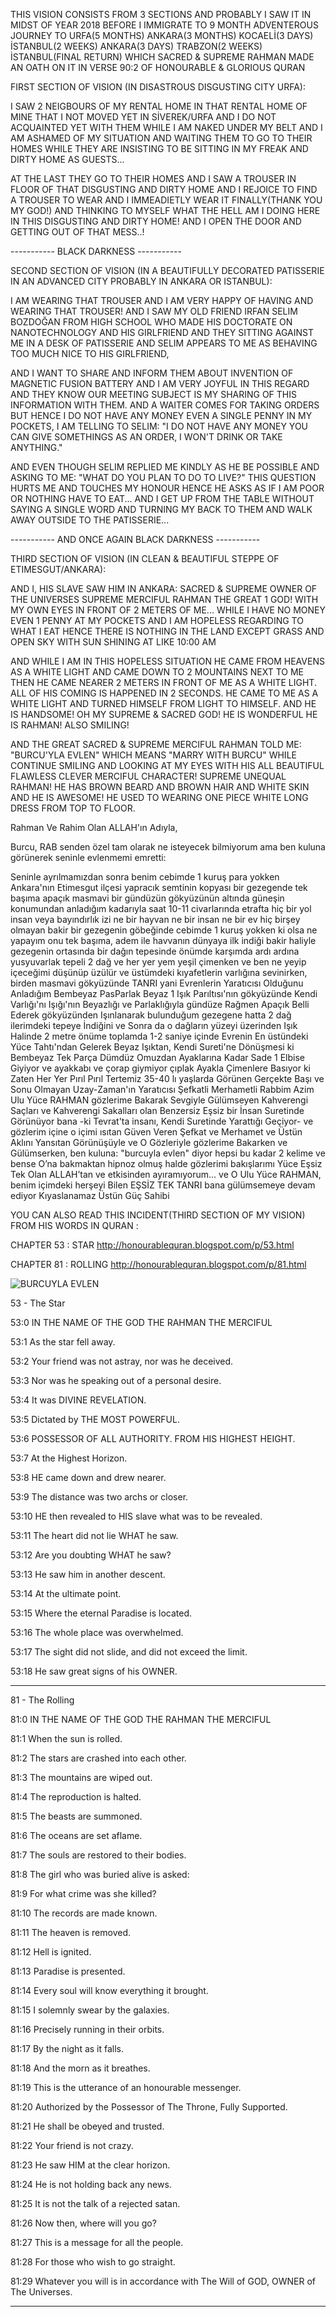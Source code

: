 THIS VISION CONSISTS FROM 3 SECTIONS AND PROBABLY I SAW IT IN MIDST OF YEAR 2018 BEFORE I IMMIGRATE TO 9 MONTH ADVENTEROUS JOURNEY TO URFA(5 MONTHS) ANKARA(3 MONTHS) KOCAELİ(3 DAYS) İSTANBUL(2 WEEKS) ANKARA(3 DAYS) TRABZON(2 WEEKS) İSTANBUL(FINAL RETURN) WHICH SACRED & SUPREME RAHMAN MADE AN OATH ON IT IN VERSE 90:2 OF HONOURABLE & GLORIOUS QURAN

FIRST SECTION OF VISION (IN DISASTROUS DISGUSTING CITY URFA):

I SAW 2 NEIGBOURS OF MY RENTAL HOME IN THAT RENTAL HOME OF MINE THAT I NOT MOVED YET IN SİVEREK/URFA AND I DO NOT ACQUAINTED YET WITH THEM WHILE I AM NAKED UNDER MY BELT AND I AM ASHAMED OF MY SITUATION AND WAITING THEM TO GO TO THEIR HOMES WHILE THEY ARE INSISTING TO BE SITTING IN MY FREAK AND DIRTY HOME AS GUESTS...

AT THE LAST THEY GO TO THEIR HOMES AND I SAW A TROUSER IN FLOOR OF THAT DISGUSTING AND DIRTY HOME AND I REJOICE TO FIND A TROUSER TO WEAR AND I IMMEADIETLY WEAR IT FINALLY(THANK YOU MY GOD!) AND THINKING TO MYSELF WHAT THE HELL AM I DOING HERE IN THIS DISGUSTING AND DIRTY HOME! AND I OPEN THE DOOR AND GETTING OUT OF THAT MESS..!

----------- BLACK DARKNESS -----------

SECOND SECTION OF VISION (IN A BEAUTIFULLY DECORATED PATISSERIE IN AN ADVANCED CITY PROBABLY IN ANKARA OR ISTANBUL):

I AM WEARING THAT TROUSER AND I AM VERY HAPPY OF HAVING AND WEARING THAT TROUSER! AND I SAW MY OLD FRIEND IRFAN SELIM BOZDOĞAN FROM HIGH SCHOOL WHO MADE HIS DOCTORATE ON NANOTECHNOLOGY AND HIS GIRLFRIEND AND THEY SITTING AGAINST ME IN A DESK OF PATISSERIE AND SELIM APPEARS TO ME AS BEHAVING TOO MUCH NICE TO HIS GIRLFRIEND,

AND I WANT TO SHARE AND INFORM THEM ABOUT INVENTION OF MAGNETIC FUSION BATTERY AND I AM VERY JOYFUL IN THIS REGARD AND THEY KNOW OUR MEETING SUBJECT IS MY SHARING OF THIS INFORMATION WITH THEM. AND A WAITER COMES FOR TAKING ORDERS BUT HENCE I DO NOT HAVE ANY MONEY EVEN A SINGLE PENNY IN MY POCKETS, I AM TELLING TO SELIM: "I DO NOT HAVE ANY MONEY YOU CAN GIVE SOMETHINGS AS AN ORDER, I WON'T DRINK OR TAKE ANYTHING."

AND EVEN THOUGH SELIM REPLIED ME KINDLY AS HE BE POSSIBLE AND ASKING TO ME: "WHAT DO YOU PLAN TO DO TO LIVE?" THIS QUESTION HURTS ME AND TOUCHES MY HONOUR HENCE HE ASKS AS IF I AM POOR OR NOTHING HAVE TO EAT... AND I GET UP FROM THE TABLE WITHOUT SAYING A SINGLE WORD AND TURNING MY BACK TO THEM AND WALK AWAY OUTSIDE TO THE PATISSERIE...

----------- AND ONCE AGAIN BLACK DARKNESS -----------

THIRD SECTION OF VISION (IN CLEAN & BEAUTIFUL STEPPE OF ETIMESGUT/ANKARA):

AND I, HIS SLAVE SAW HIM IN ANKARA: SACRED & SUPREME OWNER OF THE UNIVERSES SUPREME MERCIFUL RAHMAN THE GREAT 1 GOD! WITH MY OWN EYES IN FRONT OF 2 METERS OF ME... WHILE I HAVE NO MONEY EVEN 1 PENNY AT MY POCKETS AND I AM HOPELESS REGARDING TO WHAT I EAT HENCE THERE IS NOTHING IN THE LAND EXCEPT GRASS AND OPEN SKY WITH SUN SHINING AT LIKE 10:00 AM

AND WHILE I AM IN THIS HOPELESS SITUATION HE CAME FROM HEAVENS AS A WHITE LIGHT AND CAME DOWN TO 2 MOUNTAINS NEXT TO ME THEN HE CAME NEARER 2 METERS IN FRONT OF ME AS A WHITE LIGHT. ALL OF HIS COMING IS HAPPENED IN 2 SECONDS. HE CAME TO ME AS A WHITE LIGHT AND TURNED HIMSELF FROM LIGHT TO HIMSELF. AND HE IS HANDSOME! OH MY SUPREME & SACRED GOD! HE IS WONDERFUL HE IS RAHMAN! ALSO SMILING!

AND THE GREAT SACRED & SUPREME MERCIFUL RAHMAN TOLD ME: "BURCU'YLA EVLEN" WHICH MEANS "MARRY WITH BURCU" WHILE CONTINUE SMILING AND LOOKING AT MY EYES WITH HIS ALL BEAUTIFUL FLAWLESS CLEVER MERCIFUL CHARACTER! SUPREME UNEQUAL RAHMAN! HE HAS BROWN BEARD AND BROWN HAIR AND WHITE SKIN AND HE IS AWESOME! HE USED TO WEARING ONE PIECE WHITE LONG DRESS FROM TOP TO FLOOR.

Rahman Ve Rahim Olan ALLAH'ın Adıyla,

Burcu, RAB senden özel tam olarak ne isteyecek bilmiyorum ama ben kuluna görünerek seninle evlenmemi emretti:

Seninle ayrılmamızdan sonra benim cebimde 1 kuruş para yokken Ankara'nın Etimesgut ilçesi yapracık semtinin kopyası bir gezegende tek başıma apaçık masmavi bir gündüzün gökyüzünün altında güneşin konumundan anladığım kadarıyla saat 10-11 civarlarında etrafta hiç bir yol insan veya bayındırlık izi ne bir hayvan ne bir insan ne bir ev hiç birşey olmayan bakir bir gezegenin göbeğinde cebimde 1 kuruş yokken ki olsa ne yapayım onu tek başıma, adem ile havvanın dünyaya ilk indiği bakir haliyle gezegenin ortasında bir dağın tepesinde önümde karşımda ardı ardına yusyuvarlak tepeli 2 dağ ve her yer yem yeşil çimenken ve ben ne yeyip içeceğimi düşünüp üzülür ve üstümdeki kıyafetlerin varlığına sevinirken, birden masmavi gökyüzünde TANRI yani Evrenlerin Yaratıcısı Olduğunu Anladığım Bembeyaz PasParlak Beyaz 1 Işık Parıltısı'nın gökyüzünde Kendi Varlığı'nı Işığı'nın Beyazlığı ve Parlaklığıyla gündüze Rağmen Apaçık Belli Ederek gökyüzünden Işınlanarak bulunduğum gezegene hatta 2 dağ ilerimdeki tepeye İndiğini ve Sonra da o dağların yüzeyi üzerinden Işık Halinde 2 metre önüme toplamda 1-2 saniye içinde Evrenin En üstündeki Yüce Tahtı'ndan Gelerek Beyaz Işıktan, Kendi Sureti'ne Dönüşmesi ki Bembeyaz Tek Parça Dümdüz Omuzdan Ayaklarına Kadar Sade 1 Elbise Giyiyor ve ayakkabı ve çorap giymiyor çıplak Ayakla Çimenlere Basıyor ki Zaten Her Yer Pırıl Pırıl Tertemiz 35-40 lı yaşlarda Görünen Gerçekte Başı ve Sonu Olmayan Uzay-Zaman'ın Yaratıcısı Şefkatli Merhametli Rabbim Azim Ulu Yüce RAHMAN gözlerime Bakarak Sevgiyle Gülümseyen Kahverengi Saçları ve Kahverengi Sakalları olan Benzersiz Eşsiz bir İnsan Suretinde Görünüyor bana -ki Tevrat'ta insanı, Kendi Suretinde Yarattığı Geçiyor- ve gözlerim içine o içimi ısıtan Güven Veren Şefkat ve Merhamet ve Üstün Aklını Yansıtan Görünüşüyle ve O Gözleriyle gözlerime Bakarken ve Gülümserken, ben kuluna: "burcuyla evlen" diyor hepsi bu kadar 2 kelime ve bense O’na bakmaktan hipnoz olmuş halde gözlerimi bakışlarımı Yüce Eşsiz Tek Olan ALLAH’tan ve etkisinden ayıramıyorum... ve O Ulu Yüce RAHMAN, benim içimdeki herşeyi Bilen EŞSİZ TEK TANRI bana gülümsemeye devam ediyor Kıyaslanamaz Üstün Güç Sahibi

YOU CAN ALSO READ THIS INCIDENT(THIRD SECTION OF MY VISION) FROM HIS WORDS IN QURAN :

CHAPTER 53 : STAR http://honourablequran.blogspot.com/p/53.html

CHAPTER 81 : ROLLING http://honourablequran.blogspot.com/p/81.html

![BURCUYLA EVLEN](https://raw.githubusercontent.com/aWordFromALLAH/Revelations_of_Supreme_Rahman/main/Burcuyla%20evlen/burcuyla_evlen.jpeg)

53 - The Star

53:0 IN THE NAME OF THE GOD THE RAHMAN THE MERCIFUL

53:1 As the star fell away.

53:2 Your friend was not astray, nor was he deceived.

53:3 Nor was he speaking out of a personal desire.

53:4 It was DIVINE REVELATION.

53:5 Dictated by THE MOST POWERFUL.

53:6 POSSESSOR OF ALL AUTHORITY. FROM HIS HIGHEST HEIGHT.

53:7 At the Highest Horizon.

53:8 HE came down and drew nearer.

53:9 The distance was two archs or closer.

53:10 HE then revealed to HIS slave what was to be revealed.

53:11 The heart did not lie WHAT he saw.

53:12 Are you doubting WHAT he saw?

53:13 He saw him in another descent.

53:14 At the ultimate point.

53:15 Where the eternal Paradise is located.

53:16 The whole place was overwhelmed.

53:17 The sight did not slide, and did not exceed the limit.

53:18 He saw great signs of his OWNER.

----------------------------------------------

81 - The Rolling
 
81:0 IN THE NAME OF THE GOD THE RAHMAN THE MERCIFUL 
 
81:1 When the sun is rolled. 
 
81:2 The stars are crashed into each other. 
 
81:3 The mountains are wiped out. 
 
81:4 The reproduction is halted. 
 
81:5 The beasts are summoned. 
 
81:6 The oceans are set aflame. 
 
81:7 The souls are restored to their bodies. 
 
81:8 The girl who was buried alive is asked: 
 
81:9 For what crime was she killed? 
 
81:10 The records are made known. 
 
81:11 The heaven is removed. 
 
81:12 Hell is ignited. 
 
81:13 Paradise is presented. 
 
81:14 Every soul will know everything it brought. 
 
81:15 I solemnly swear by the galaxies. 
 
81:16 Precisely running in their orbits. 
 
81:17 By the night as it falls. 
 
81:18 And the morn as it breathes. 
 
81:19 This is the utterance of an honourable messenger. 
 
81:20 Authorized by the Possessor of The Throne, Fully Supported. 
 
81:21 He shall be obeyed and trusted. 
 
81:22 Your friend is not crazy. 
 
81:23 He saw HIM at the clear horizon. 
 
81:24 He is not holding back any news. 
 
81:25 It is not the talk of a rejected satan. 
 
81:26 Now then, where will you go? 
 
81:27 This is a message for all the people. 
 
81:28 For those who wish to go straight. 
 
81:29 Whatever you will is in accordance with The Will of GOD, OWNER of The Universes.

----------------------------------------------
